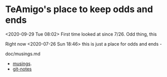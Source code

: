 # TeAmigo's place to keep odds and ends

<2020-09-29 Tue 08:02> First time looked at since 7/26. Odd thing, this 

Right now <2020-07-26 Sun 18:46> this is just a place for odds and ends -   

doc/musings.md


- [musings](docs/musings.md). 
- [git-notes](docs/git-notes.md)

